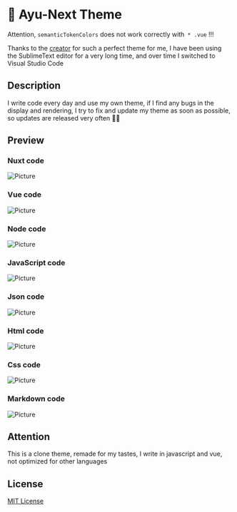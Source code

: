 # 🎨 Ayu-Next Theme

Attention, `semanticTokenColors` does not work correctly with` * .vue` !!!

Thanks to the [creator](https://github.com/dempfi/ayu) for such a perfect theme for me, I have been using the SublimeText editor for a very long time, and over time I switched to Visual Studio Code

## Description

I write code every day and use my own theme, if I find any bugs in the display and rendering, I try to fix and update my theme as soon as possible, so updates are released very often 🎈😁

## Preview

### Nuxt code

![Picture](https://dl3.joxi.net/drive/2020/08/21/0000/3658/24138/38/dd387fc79b.png)

### Vue code

![Picture](https://dl4.joxi.net/drive/2020/08/21/0000/3658/24138/38/f352c60be4.png)

### Node code

![Picture](https://dl4.joxi.net/drive/2020/08/21/0000/3658/24138/38/cefc596770.png)

### JavaScript code

![Picture](https://dl4.joxi.net/drive/2020/08/21/0000/3658/24138/38/e9283868da.png)

### Json code

![Picture](https://dl3.joxi.net/drive/2020/08/21/0000/3658/24138/38/15b1e8e1a5.png)

### Html code

![Picture](https://dl3.joxi.net/drive/2020/08/21/0000/3658/24138/38/3e59aee4a4.png)

### Css code

![Picture](https://dl4.joxi.net/drive/2020/08/21/0000/3658/24138/38/9d6facc900.png)

### Markdown code

![Picture](https://dl3.joxi.net/drive/2020/08/21/0000/3658/24138/38/a18030fbec.png)

## Attention

This is a clone theme, remade for my tastes, I write in javascript and vue, not optimized for other languages

## License

[MIT License](https://github.com/thisVioletHydra/ayu-next/blob/master/LICENSE)
